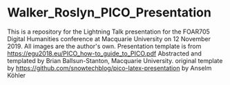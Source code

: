 # Walker_Roslyn_PICO_Presentation
This is a repository for the Lightning Talk presentation for the FOAR705 Digital Humanities conference at Macquarie University on 12 November 2019.
All images are the author's own.
Presentation template is from https://egu2018.eu/PICO_how-to_guide_to_PICO.pdf
Abstracted and templated by Brian Ballsun-Stanton, Macquarie University.
original template by https://github.com/snowtechblog/pico-latex-presentation by Anselm Köhler

